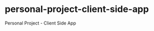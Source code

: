personal-project-client-side-app
================================

Personal Project - Client Side App
